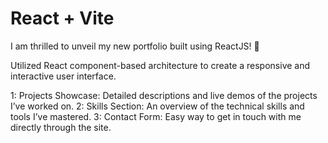 # React + Vite
 I am thrilled to unveil my new portfolio built using ReactJS! 🎉

Utilized React component-based architecture to create a responsive and interactive user interface.

1: Projects Showcase: Detailed descriptions and live demos of the projects I’ve worked on.
2: Skills Section: An overview of the technical skills and tools I’ve mastered.
3: Contact Form: Easy way to get in touch with me directly through the site.